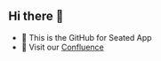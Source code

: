 ## Hi there 👋
- 🌈 This is the GitHub for Seated App
- 📖 Visit our [Confluence](https://guestfriend.atlassian.net/wiki/spaces/DC/pages)


